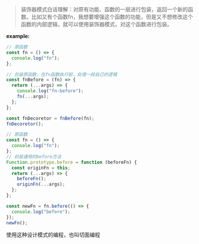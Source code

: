 > 装饰器模式白话理解：对原有功能、函数的一层进行包装，返回一个新的函数。比如又有个函数fn，我想要增强这个函数的功能，但是又不想修改这个函数的内部逻辑，就可以使用装饰器模式，对这个函数进行包装。

**example:**

```js
// 原函数
const fn = () => {
  console.log("fn");
};

// 包装原函数，在fn函数执行前，处理一段自己的逻辑
const fnBefore = (fn) => {
  return (...args) => {
    console.log("fn-before");
    fn(...args);
  };
};

const fnDecoretor = fnBefore(fn);
fnDecoretor();

```

```js
// 原函数
const fn = () => {
  console.log("fn");
};
// 封装通用的before方法
Function.prototype.before = function (beforeFn) {
  const originFn = this;
  return (...args) => {
    beforeFn();
    originFn(...args);
  };
};

const newFn = fn.before(() => {
  console.log("before");
});
newFn();
```

使用这种设计模式的编程，也叫切面编程